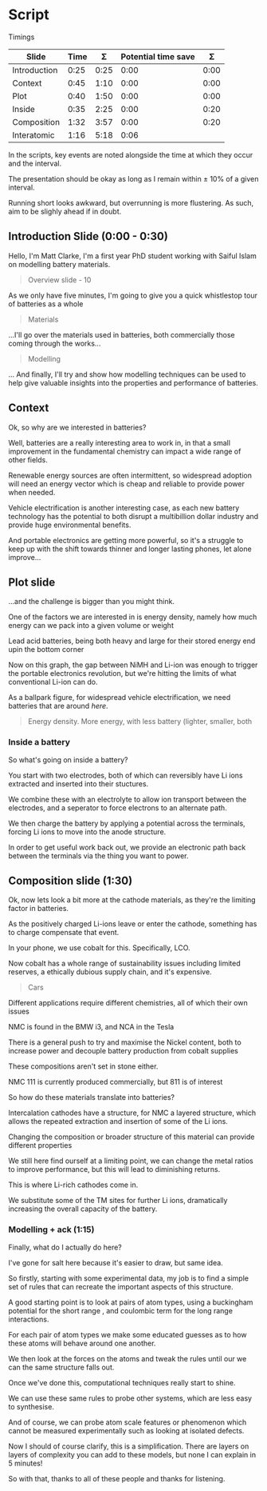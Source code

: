 # Script 

Timings

| Slide        | Time | Σ    | Potential time save | Σ    |
| ------------ | ---- | ---- | ------------------- | ---- |
| Introduction | 0:25 | 0:25 | 0:00                | 0:00 |
| Context      | 0:45 | 1:10 | 0:00                | 0:00 |
| Plot         | 0:40 | 1:50 | 0:00                | 0:00 |
| Inside       | 0:35 | 2:25 | 0:00                | 0:20 |
| Composition  | 1:32 | 3:57 | 0:00                | 0:20 |
| Interatomic  | 1:16 | 5:18 | 0:06                |      |

In the scripts, key events are noted alongside the time at which they occur and the interval.

The presentation should be okay as long as I remain within ± 10% of a given interval. 

Running short looks awkward, but overrunning is more flustering. As such, aim to be slighly ahead if in doubt.

## Introduction Slide (0:00 - 0:30)

Hello, I'm Matt Clarke, I'm a first year PhD student working with Saiful Islam on modelling battery materials.

> Overview slide - 10

As we only have five minutes, I'm going to give you a quick whistlestop tour of batteries as a whole

> Materials

...I'll go over the materials used in batteries, both commercially those coming through the works...

> Modelling 

… And finally, I'll try and show how modelling techniques can be used to help give valuable insights into the properties and performance of batteries.



## Context

Ok, so why are we interested in batteries?

Well, batteries are a really interesting area to work in, in that a small improvement in the fundamental chemistry can impact a wide range of other fields.

Renewable energy sources are often intermittent, so widespread adoption will need an energy vector which is cheap and reliable to provide power when needed.

Vehicle electrification is another interesting case, as each new battery technology has the potential to both disrupt a multibillion dollar industry and provide huge environmental benefits.

And portable electronics are getting more powerful, so it's a struggle to keep up with the shift towards thinner and longer lasting phones, let alone improve...

## Plot slide

…and the challenge is bigger than you might think.

One of the factors we are interested in is energy density, namely how much energy can we pack into a given volume or weight

Lead acid batteries, being both heavy and large for their stored energy end upin the bottom corner

Now on this graph, the gap between NiMH and Li-ion was enough to trigger the portable electronics revolution, but we're hitting the limits of what conventional Li-ion can do.

As a ballpark figure, for widespread vehicle electrification, we need batteries that are around *here*.

> Energy density. More energy, with less battery (lighter, smaller, both

### Inside a battery

So what's going on inside a battery?

You start with two electrodes, both of which can reversibly have Li ions extracted and inserted into their stuctures.

We combine these with an electrolyte to allow ion transport between the electrodes, and a seperator to force electrons to an alternate path.

We then charge the battery by applying a potential across the terminals, forcing Li ions to move into the anode structure.

In order to get useful work back out, we provide an electronic path back between the terminals via the thing you want to power.

## Composition slide (1:30)

Ok, now lets look a bit more at the cathode materials, as they're the limiting factor in batteries.

As the positively charged Li-ions leave or enter the cathode, something has to charge compensate that event. 

In your phone, we use cobalt for this. Specifically, LCO.

Now cobalt has  a whole range of sustainability issues including limited reserves, a ethically dubious supply chain, and it's expensive. 



> Cars

Different applications require different chemistries, all of which their own issues

NMC is found in the BMW i3, and NCA in the Tesla

There is a general push to try and maximise the Nickel content, both to increase power and decouple battery production from cobalt supplies

These compositions aren't set in stone either.

NMC 111 is currently produced commercially, but 811 is of interest

So how do these materials translate into batteries?

Intercalation cathodes have a structure, for NMC a layered structure, which allows the repeated extraction and insertion of some of the Li ions.

Changing the composition or broader structure of this material can provide different properties 

We still here find ourself at a limiting point, we can change the metal ratios to improve performance, but this will lead to diminishing returns.

This is where Li-rich cathodes come in. 

We substitute some of the TM sites for further Li ions, dramatically increasing the overall capacity of the battery.

### Modelling + ack (1:15)

Finally, what do I actually do here?

I've gone for salt here because it's easier to draw, but same idea.

So firstly, starting with some experimental data, my job is to find a simple set of rules that can recreate the important aspects of this structure.

A good starting point is to look at pairs of atom types, using a buckingham potential for the short range , and coulombic term for the long range interactions. 

For each pair of atom types we make some educated guesses as to how these atoms will behave around one another.

We then look at the forces on the atoms and tweak the rules until our we can the same structure falls out.

Once we've done this, computational techniques really start to shine. 

We can use these same rules to probe other systems, which are less easy to synthesise.

And of course, we can probe atom scale features or phenomenon which cannot be measured experimentally such as looking at isolated defects.

Now I should of course clarify, this is a simplification. There are layers on layers of complexity you can add to these models, but none I can explain in 5 minutes!

So with that, thanks to all of these people and thanks for listening.





 



